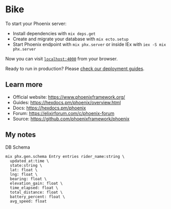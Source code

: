 # Bike

To start your Phoenix server:

  * Install dependencies with `mix deps.get`
  * Create and migrate your database with `mix ecto.setup`
  * Start Phoenix endpoint with `mix phx.server` or inside IEx with `iex -S mix phx.server`

Now you can visit [`localhost:4000`](http://localhost:4000) from your browser.

Ready to run in production? Please [check our deployment guides](https://hexdocs.pm/phoenix/deployment.html).

## Learn more

  * Official website: https://www.phoenixframework.org/
  * Guides: https://hexdocs.pm/phoenix/overview.html
  * Docs: https://hexdocs.pm/phoenix
  * Forum: https://elixirforum.com/c/phoenix-forum
  * Source: https://github.com/phoenixframework/phoenix


## My notes

DB Schema

```
mix phx.gen.schema Entry entries rider_name:string \
  updated_at:time \
  state:string \
  lat: float \
  lng: float \
  bearing: float \
  elevation_gain: float \
  time_elapsed: float \
  total_distance: float \
  battery_percent: float \
  avg_speed: float
```